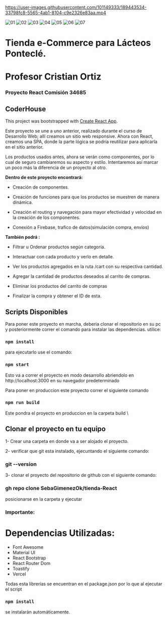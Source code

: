 

https://user-images.githubusercontent.com/101149333/189443534-33798fc8-5565-4ab1-8104-c9e2326e83aa.mp4

![01](https://user-images.githubusercontent.com/101149333/189279213-ac98cbd5-d1ee-4149-b8ae-152f6974776c.jpg)
![02](https://user-images.githubusercontent.com/101149333/189279222-1bb9a170-aa9f-4496-957c-2eb0fda66eca.jpg)
![03](https://user-images.githubusercontent.com/101149333/189279226-fe359dd2-dce6-4316-9e2f-1c1b215b8b3c.jpg)
![04](https://user-images.githubusercontent.com/101149333/189279228-500887d7-81f0-44ea-96a1-48a379696a18.jpg)
![05](https://user-images.githubusercontent.com/101149333/189279230-c7078bf1-cf06-4991-a7e3-1063b9435234.jpg)
![06](https://user-images.githubusercontent.com/101149333/189279231-14772a54-0039-43a3-814a-534ee009adc3.jpg)
![07](https://user-images.githubusercontent.com/101149333/189279236-0a901b9f-f7c1-4f7a-9ca7-c8bc75cd8a93.jpg)


# Tienda e-Commerce para Lácteos Ponteclé.
# Profesor Cristian Ortiz 

### Proyecto React Comisión 34685 
## CoderHouse

This project was bootstrapped with [Create React App](https://github.com/facebook/create-react-app).


Este proyecto se une a uno anterior, realizado durante el curso de Desarrollo Web; allí creamos un sitio web responsive.
Ahora con React,  creamos una SPA, donde la parte lógica se podría reutilizar para aplicarla en el sitio anterior.

Los productos usados antes, ahora se verán como componentes, por lo cual de seguro cambiaremos su aspecto y estilo. Intentaremos así marcar un poco más la diferencia de un proyecto al otro.

**Dentro de este proyecto encontrará:**

+ Creación de componentes.

+ Creación de funciones para que los productos se muestren de manera dinámica.

+ Creación el routing y navegación para mayor efectividad y velocidad en la creación de los componentes.
 
+ Conexión a Firebase, trafico de datos(simulación compra, envíos)


**También podrá :**
+ Filtrar u Ordenar productos según categoría.

+ Interactuar con cada producto y verlo en detalle.

+ Ver los productos agregados en la ruta /cart con su respectiva cantidad.

+ Agregar la cantidad de productos deseados al carrito de compras.

+ Eliminar los productos del carrito de compras

+ Finalizar la compra y obtener el ID de esta.


## Scripts Disponibles

Para poner este proyecto en marcha, deberia clonar el repositorio en su pc y posteriormente correr el comando para instalar las dependencias.
utilice:

### `npm install`

para ejecutarlo use el comando:
### `npm start`

Esto va a correr el proyecto en modo desarrollo abriendolo en http://localhost:3000 en su navegador predeterminado

Para poner en produccion este proyecto correr el siguiente comando

### `npm run build`
Este pondra el proyecto en produccion en la carpeta build \

## Clonar el proyecto en tu equipo

1- Crear una carpeta en donde va a ser alojado el proyecto.

2- verificar que git esta instalado, ejecuntando el siguiente comando:

### git --version

3- clonar el proyecto del repositorio de github con el siguiente comando:

### gh repo clone SebaGimenezOk/tienda-React
  
  posicionarse en la carpeta y ejecutar

### Importante: 

# Dependencias Utilizadas:
+ Font Awesome 
+ Material UI
+ React Bootstrap 
+ React Router Dom 
+ Toastify
+ Vercel

Todas esta librerías se encuentran en el package.json por lo que al ejecutar el script 
### `npm install`

se instalarán automáticamente.


